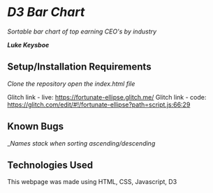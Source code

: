 # _D3 Bar Chart_

_Sortable bar chart of top earning CEO's by industry_

_**Luke Keysboe**_

## Setup/Installation Requirements

_Clone the repository_
_open the index.html file_

Glitch link - live: https://fortunate-ellipse.glitch.me/ 
Glitch link - code: https://glitch.com/edit/#!/fortunate-ellipse?path=script.js:66:29

## Known Bugs

__Names stack when sorting ascending/descending_

## Technologies Used

This webpage was made using HTML, CSS, Javascript, D3
